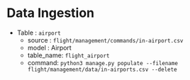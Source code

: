 # Data Ingestion
- Table : `airport`
    - source : `flight/management/commands/in-airport.csv`
    - model : Airport
    - table_name: `flight_airport`
    - command: `python3 manage.py populate --filename flight/management/data/in-airports.csv --delete`
